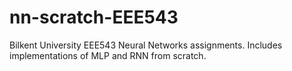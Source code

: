 # nn-scratch-EEE543
Bilkent University EEE543 Neural Networks assignments. Includes implementations of MLP and RNN from scratch.
